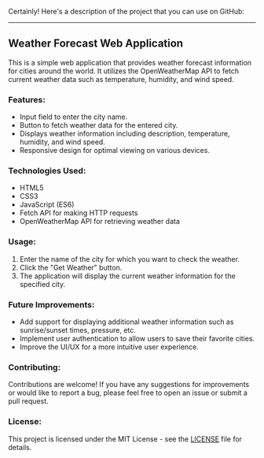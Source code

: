 Certainly! Here's a description of the project that you can use on GitHub:

---

## Weather Forecast Web Application

This is a simple web application that provides weather forecast information for cities around the world. It utilizes the OpenWeatherMap API to fetch current weather data such as temperature, humidity, and wind speed.

### Features:
- Input field to enter the city name.
- Button to fetch weather data for the entered city.
- Displays weather information including description, temperature, humidity, and wind speed.
- Responsive design for optimal viewing on various devices.

### Technologies Used:
- HTML5
- CSS3
- JavaScript (ES6)
- Fetch API for making HTTP requests
- OpenWeatherMap API for retrieving weather data

### Usage:
1. Enter the name of the city for which you want to check the weather.
2. Click the "Get Weather" button.
3. The application will display the current weather information for the specified city.

### Future Improvements:
- Add support for displaying additional weather information such as sunrise/sunset times, pressure, etc.
- Implement user authentication to allow users to save their favorite cities.
- Improve the UI/UX for a more intuitive user experience.

### Contributing:
Contributions are welcome! If you have any suggestions for improvements or would like to report a bug, please feel free to open an issue or submit a pull request.

### License:
This project is licensed under the MIT License - see the [LICENSE](LICENSE) file for details.

